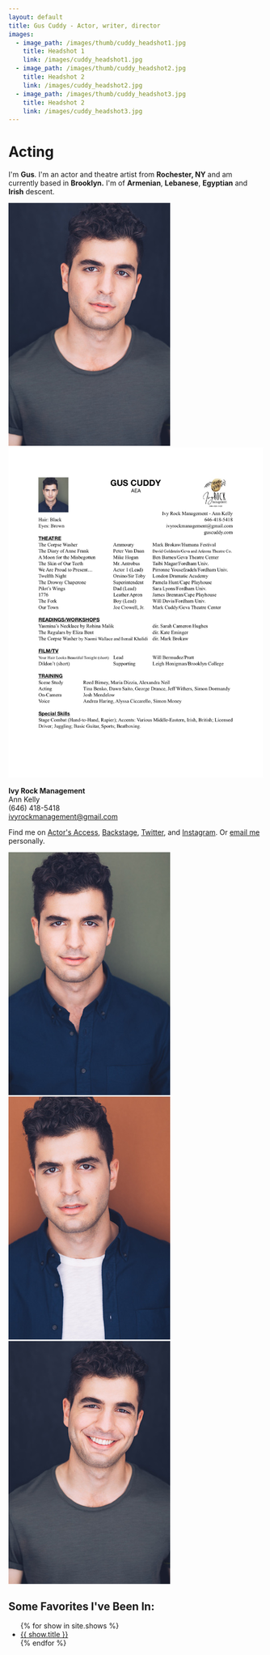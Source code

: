 ```yaml
---
layout: default
title: Gus Cuddy - Actor, writer, director
images:
  - image_path: /images/thumb/cuddy_headshot1.jpg
    title: Headshot 1
    link: /images/cuddy_headshot1.jpg
  - image_path: /images/thumb/cuddy_headshot2.jpg
    title: Headshot 2
    link: /images/cuddy_headshot2.jpg
  - image_path: /images/thumb/cuddy_headshot3.jpg
    title: Headshot 2
    link: /images/cuddy_headshot3.jpg
---
```


# Acting

I'm **Gus**. I'm an actor and theatre artist from **Rochester, NY** and am currently based in **Brooklyn.** I'm of **Armenian**, **Lebanese**, **Egyptian** and **Irish** descent.

<article class="cf">
  <div class="fl w-100 w-50-ns">
  <a href="/images/cuddy_headshot.jpg">
    <img src="/images/thumb/cuddy_headshot.jpg" alt="Headshot"/>
  </a>
  </div>
  <div class="fl w-100 w-50-ns">
  <a href="/files/cuddy_resume.pdf"><img src="/images/cuddy_resume.jpg" alt="resume"/></a>
  </div>
</article>

**Ivy Rock Management**  
Ann Kelly  
(646) 418-5418  
ivyrockmanagement@gmail.com

Find me on [Actor's Access](http://resumes.actorsaccess.com/guscuddy), [Backstage](http://backstage.com/u/guscuddy),  [Twitter](http://twitter.com/guscuddy), and [Instagram](http://instagram.com/guscuddy). Or [email me](mailto:gus.cuddy@gmail.com) personally.

  <div class="cf">
    <div class="fl w-100 w-third-ns ph1-ns">
    <a href="/images/cuddy_headshot1.jpg">
      <img src="/images/thumb/cuddy_headshot1.jpg" alt="Headshot"/>
    </a>
    </div>
    <div class="fl w-100 w-third-ns ph1-ns">
    <a href="/images/cuddy_headshot2.jpg">
      <img src="/images/thumb/cuddy_headshot2.jpg" alt="Headshot"/>
    </a>
    </div>
    <div class="fl w-100 w-third-ns ph1-ns">
    <a href="/images/cuddy_headshot3.jpg">
      <img src="/images/thumb/cuddy_headshot3.jpg" alt="Headshot"/>
    </a>
    </div>
  </div>

## Some Favorites I've Been In:

<ul>
{% for show in site.shows %}
  <li>
  <a href="{{ show.url }}">{{ show.title }}</a>
  </li>
{% endfor %}
</ul>
